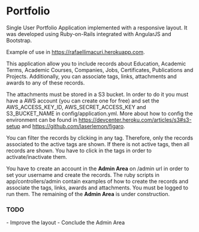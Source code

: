 Portfolio
=========

Single User Portfolio Application implemented with a responsive layout. It was developed using Ruby-on-Rails integrated with AngularJS and Bootstrap.

Example of use in <a href='https://rafaellimacuri.herokuapp.com' target='_blank'>https://rafaellimacuri.herokuapp.com</a>.

This application allow you to include records about Education, Academic Terms, Academic Courses, Companies, Jobs, Certificates, Publications and Projects. Additionally, you can associate tags, links, attachments and awards to any of these records.

The attachments must be stored in a S3 bucket. In order to do it you must have a AWS account (you can create one for free) and set the AWS_ACCESS_KEY_ID, AWS_SECRET_ACCESS_KEY and S3_BUCKET_NAME in config/application.yml. More about how to config the environment can be found in https://devcenter.heroku.com/articles/s3#s3-setup and https://github.com/laserlemon/figaro.

You can filter the records by clicking in any tag. Therefore, only the records associated to the active tags are shown. If there is not active tags, then all records are shown. You have to click in the tags in order to activate/inactivate them.

You have to create an account in the <b>Admin Area</b> on /admin url in order to set your username and create the records. The ruby scripts in app/controllers/admin contain examples of how to create the records and associate the tags, links, awards and attachments. You must be logged to run them. The remaining of the <b>Admin Area</b> is under construction.

<h3>TODO</h3>
- Improve the layout
- Conclude the Admin Area
